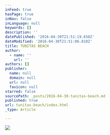 ```yaml
---
inFeed: true
hasPage: true
inNav: false
inLanguage: null
keywords: []
description: ''
datePublished: '2016-04-30T21:51:19.650Z'
dateModified: '2016-04-30T21:51:06.810Z'
title: TUNITAS BEACH
author:
  - name: ''
    url: ''
authors: []
publisher:
  name: null
  domain: null
  url: null
  favicon: null
starred: false
sourcePath: _posts/2016-04-30-tunitas-beach.md
published: true
url: tunitas-beach/index.html
_type: Article

---
```

![](https://the-grid-user-content.s3-us-west-2.amazonaws.com/dab0b690-3683-48f5-b9d4-264f982044ba.png)
